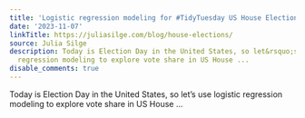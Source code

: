 ```yaml
---
title: 'Logistic regression modeling for #TidyTuesday US House Elections'
date: '2023-11-07'
linkTitle: https://juliasilge.com/blog/house-elections/
source: Julia Silge
description: Today is Election Day in the United States, so let&rsquo;s use logistic
  regression modeling to explore vote share in US House ...
disable_comments: true
---
```

Today is Election Day in the United States, so let&rsquo;s use logistic regression modeling to explore vote share in US House ...